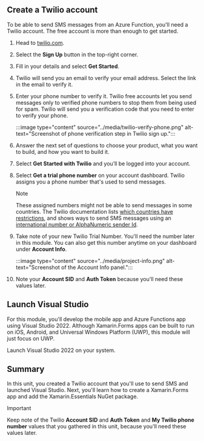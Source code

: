 ## Create a Twilio account

To be able to send SMS messages from an Azure Function, you'll need a Twilio account. The free account is more than enough to get started.

1. Head to [twilio.com](https://www.twilio.com?azure-portal=true).

1. Select the **Sign Up** button in the top-right corner.

1. Fill in your details and select **Get Started**.

1. Twilio will send you an email to verify your email address. Select the link in the email to verify it.

1. Enter your phone number to verify it. Twilio free accounts let you send messages only to verified phone numbers to stop them from being used for spam. Twilio will send you a verification code that you need to enter to verify your phone.

    :::image type="content" source="../media/twilio-verify-phone.png" alt-text="Screenshot of phone verification step in Twilio sign up.":::

1. Answer the next set of questions to choose your product, what you want to build, and how you want to build it.  

1. Select **Get Started with Twilio** and you’ll be logged into your account.

1. Select **Get a trial phone number** on your account dashboard. Twilio assigns you a phone number that's used to send messages.

    > [!NOTE]
    > These assigned numbers might not be able to send messages in some countries. The Twilio documentation lists [which countries have restrictions](https://support.twilio.com/hc/articles/223183068-Twilio-international-phone-number-availability-and-their-capabilities?azure-portal=true), and shows ways to send SMS messages using an [international number or AlphaNumeric sender Id](https://support.twilio.com/hc/articles/226690868-Using-Twilio-when-SMS-numbers-are-unavailable-in-your-country?azure-portal=true).

1. Take note of your new Twilio Trial Number. You'll need the number later in this module. You can also get this number anytime on your dashboard under **Account Info**.

    :::image type="content" source="../media/project-info.png" alt-text="Screenshot of the Account Info panel.":::

1. Note your **Account SID** and **Auth Token** because you'll need these values later.

## Launch Visual Studio

For this module, you'll develop the mobile app and Azure Functions app using Visual Studio 2022. Although Xamarin.Forms apps can be built to run on iOS, Android, and Universal Windows Platform (UWP), this module will just focus on UWP.

Launch Visual Studio 2022 on your system.

## Summary

In this unit, you created a Twilio account that you'll use to send SMS and launched Visual Studio. Next, you'll learn how to create a Xamarin.Forms app and add the Xamarin.Essentials NuGet package.

> [!IMPORTANT]
> Keep note of the Twilio  **Account SID** and **Auth Token** and **My Twilio phone number** values that you gathered in this unit, because you'll need these values later.

